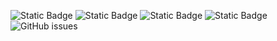![Static Badge](https://img.shields.io/badge/blacklists-60-000000) ![Static Badge](https://img.shields.io/badge/blacklisted-2864248-cc0000) ![Static Badge](https://img.shields.io/badge/whitelisted-2250-00CC00) ![Static Badge](https://img.shields.io/badge/streaming_blacklist-28107-000000) ![GitHub issues](https://img.shields.io/github/issues/fabriziosalmi/blacklists)
